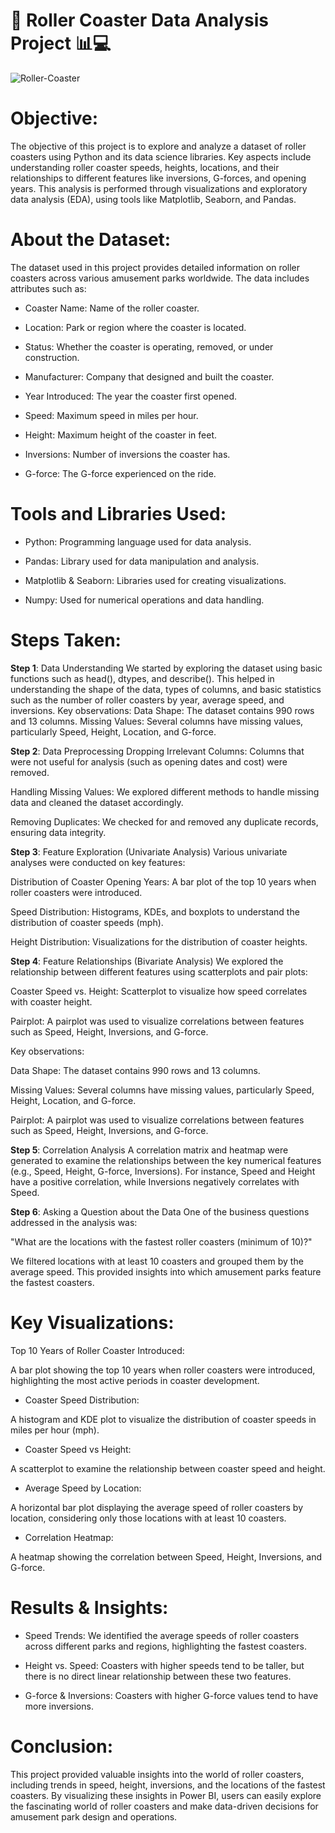 # 🎢 Roller Coaster Data Analysis Project 📊💻

![Roller-Coaster](https://github.com/tanvirfau/Roller-Coaster-EDA/blob/main/roller-coaster.jpg)

# Objective:
The objective of this project is to explore and analyze a dataset of roller coasters using Python and its data science libraries. Key aspects include understanding roller coaster speeds, heights, locations, and their relationships to different features like inversions, G-forces, and opening years. This analysis is performed through visualizations and exploratory data analysis (EDA), using tools like Matplotlib, Seaborn, and Pandas.

# About the Dataset:
The dataset used in this project provides detailed information on roller coasters across various amusement parks worldwide. The data includes attributes such as:

* Coaster Name: Name of the roller coaster.

* Location: Park or region where the coaster is located.

* Status: Whether the coaster is operating, removed, or under construction.

* Manufacturer: Company that designed and built the coaster.

* Year Introduced: The year the coaster first opened.

* Speed: Maximum speed in miles per hour.

* Height: Maximum height of the coaster in feet.

* Inversions: Number of inversions the coaster has.

* G-force: The G-force experienced on the ride.

# Tools and Libraries Used:
* Python: Programming language used for data analysis.

* Pandas: Library used for data manipulation and analysis.

* Matplotlib & Seaborn: Libraries used for creating visualizations.

* Numpy: Used for numerical operations and data handling.

# Steps Taken:
**Step 1**: Data Understanding
    We started by exploring the dataset using basic functions such as head(), dtypes, and describe(). This helped in understanding the shape of the data, types of columns, and basic statistics such as the number of roller coasters by year, average speed, and inversions.
    Key observations:
    Data Shape: The dataset contains 990 rows and 13 columns.
    Missing Values: Several columns have missing values, particularly Speed, Height, Location, and G-force.

**Step 2**: Data Preprocessing
  Dropping Irrelevant Columns: Columns that were not useful for analysis (such as opening dates and cost) were removed.
  
  Handling Missing Values: We explored different methods to handle missing data and cleaned the dataset accordingly.
  
  Removing Duplicates: We checked for and removed any duplicate records, ensuring data integrity.

**Step 3**: Feature Exploration (Univariate Analysis)
  Various univariate analyses were conducted on key features:
  
  Distribution of Coaster Opening Years: A bar plot of the top 10 years when roller coasters were introduced.
  
  Speed Distribution: Histograms, KDEs, and boxplots to understand the distribution of coaster speeds (mph).

  Height Distribution: Visualizations for the distribution of coaster heights.

**Step 4**: Feature Relationships (Bivariate Analysis)
  We explored the relationship between different features using scatterplots and pair plots:
  
  Coaster Speed vs. Height: Scatterplot to visualize how speed correlates with coaster height.
  
  Pairplot: A pairplot was used to visualize correlations between features such as Speed, Height, Inversions, and G-force.
  
  Key observations:
  
  Data Shape: The dataset contains 990 rows and 13 columns.

  Missing Values: Several columns have missing values, particularly Speed, Height, Location, and G-force.

  Pairplot: A pairplot was used to visualize correlations between features such as Speed, Height, Inversions, and G-force.

**Step 5**: Correlation Analysis
A correlation matrix and heatmap were generated to examine the relationships between the key numerical features (e.g., Speed, Height, G-force, Inversions). For instance, Speed and Height have a positive correlation, while Inversions negatively correlates with Speed.

**Step 6**: Asking a Question about the Data
  One of the business questions addressed in the analysis was:
  
  "What are the locations with the fastest roller coasters (minimum of 10)?"
  
  We filtered locations with at least 10 coasters and grouped them by the average speed. This provided insights into which amusement parks feature the fastest coasters.

# Key Visualizations:
Top 10 Years of Roller Coaster Introduced:

A bar plot showing the top 10 years when roller coasters were introduced, highlighting the most active periods in coaster development.

* Coaster Speed Distribution:

A histogram and KDE plot to visualize the distribution of coaster speeds in miles per hour (mph).

* Coaster Speed vs Height:

A scatterplot to examine the relationship between coaster speed and height.

* Average Speed by Location:

A horizontal bar plot displaying the average speed of roller coasters by location, considering only those locations with at least 10 coasters.

* Correlation Heatmap:

A heatmap showing the correlation between Speed, Height, Inversions, and G-force.

# Results & Insights:
* Speed Trends: We identified the average speeds of roller coasters across different parks and regions, highlighting the fastest coasters.

* Height vs. Speed: Coasters with higher speeds tend to be taller, but there is no direct linear relationship between these two features.

* G-force & Inversions: Coasters with higher G-force values tend to have more inversions.

# Conclusion:
This project provided valuable insights into the world of roller coasters, including trends in speed, height, inversions, and the locations of the fastest coasters. By visualizing these insights in Power BI, users can easily explore the fascinating world of roller coasters and make data-driven decisions for amusement park design and operations.
